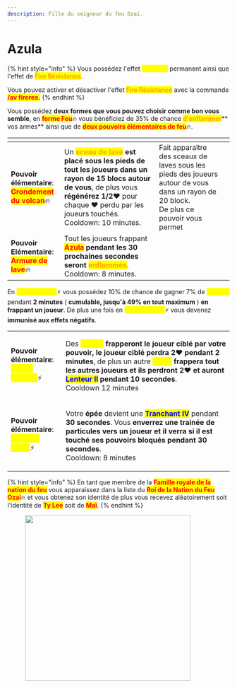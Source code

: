 ```yaml
---
description: Fille du seigneur du feu Ozai.
---
```


# Azula

{% hint style="info" %}
Vous possédez l'effet <mark style="color:yellow;">**Vitesse I**</mark> permanent ainsi que l'effet de <mark style="color:orange;">**Fire Résistance**</mark>.

Vous pouvez activer et désactiver l'effet <mark style="color:orange;">**Fire Résistance**</mark> avec la commande <mark style="color:red;">**/av fireres.**</mark>
{% endhint %}

Vous possédez **deux formes que vous pouvez choisir comme bon vous semble**, en <mark style="color:red;">**forme Feu**</mark>:fire: vous bénéficiez de 35% de chance <mark style="color:orange;">**d'enflammer**</mark>** vos armes** ainsi que de <mark style="color:red;">**deux pouvoirs élémentaires de feu**</mark>:fire:.

<table><thead><tr><th></th><th></th><th data-hidden></th><th data-hidden></th></tr></thead><tbody><tr><td><strong>Pouvoir élémentaire</strong>:<br><mark style="color:red;"><strong>Grondement du volcan</strong></mark><span data-gb-custom-inline data-tag="emoji" data-code="1f525">🔥</span></td><td>Un <mark style="color:orange;"><strong>sceau de lave</strong></mark><strong> est placé sous les pieds de tout les joueurs dans un rayon de 15 blocs autour de vous</strong>, de plus vous <strong>régénérez 1/2</strong><span data-gb-custom-inline data-tag="emoji" data-code="2764">❤️</span> pour chaque <span data-gb-custom-inline data-tag="emoji" data-code="2764">❤️</span> perdu par les joueurs touchés.<br>Cooldown: 10 minutes.</td><td>Fait apparaître des sceaux de laves sous les pieds des joueurs autour de vous dans un rayon de 20 block.<br>De plus ce pouvoir vous permet </td><td></td></tr><tr><td><strong>Pouvoir Elémentaire</strong>:<br><mark style="color:red;"><strong>Armure de lave</strong></mark><span data-gb-custom-inline data-tag="emoji" data-code="1f525">🔥</span></td><td>Tout les joueurs frappant <mark style="color:red;"><strong>Azula</strong></mark> <strong>pendant les 30 prochaines secondes seront </strong><mark style="color:orange;"><strong>enflammés</strong></mark>.<br>Cooldown: 8 minutes.</td><td></td><td></td></tr></tbody></table>

En <mark style="color:yellow;">**forme Foudre**</mark>:zap: vous possédez 10% de chance de gagner 7% de <mark style="color:yellow;">**Vitesse**</mark> pendant **2 minutes** ( **cumulable, jusqu'à 49% en tout maximum** ) **en frappant un joueur**. De plus une fois en <mark style="color:yellow;">**forme Foudre**</mark>:zap: vous devenez **immunisé aux effets négatifs**.&#x20;

|                                                                                                                                                                                           |                                                                                                                                                                                                                                                                                                                                                                                                                                                                                                                                                                                                                                                       |
| ----------------------------------------------------------------------------------------------------------------------------------------------------------------------------------------- | ----------------------------------------------------------------------------------------------------------------------------------------------------------------------------------------------------------------------------------------------------------------------------------------------------------------------------------------------------------------------------------------------------------------------------------------------------------------------------------------------------------------------------------------------------------------------------------------------------------------------------------------------------- |
| <p><strong>Pouvoir élémentaire</strong>:<br><mark style="color:yellow;"><strong>Nuées d'orage</strong></mark><span data-gb-custom-inline data-tag="emoji" data-code="26a1">⚡</span></p>   | <p>Des <mark style="color:yellow;"><strong>éclairs</strong></mark> <strong>frapperont le joueur ciblé par votre pouvoir, le joueur ciblé perdra 2</strong><span data-gb-custom-inline data-tag="emoji" data-code="2764">❤️</span> <strong>pendant 2 minutes</strong>, de plus un autre <mark style="color:yellow;"><strong>éclair</strong></mark><strong> frappera tout les autres joueurs et ils perdront 2</strong><span data-gb-custom-inline data-tag="emoji" data-code="2764">❤️</span> <strong>et auront </strong><mark style="color:blue;"><strong>Lenteur II</strong></mark><strong> pendant 10 secondes</strong>.<br>Cooldown 12 minutes</p> |
| <p><strong>Pouvoir élémentaire</strong>:<br><mark style="color:yellow;"><strong>La lance éclair</strong></mark><span data-gb-custom-inline data-tag="emoji" data-code="26a1">⚡</span></p> | <p>Votre <strong>épée</strong> devient une <mark style="color:blue;"><strong>Tranchant IV</strong></mark> pendant <strong>30 secondes</strong>. Vous <strong>enverrez une trainée de particules vers un joueur et il verra si il est touché ses pouvoirs bloqués pendant 30 secondes</strong>. <br>Cooldown: 8 minutes</p>                                                                                                                                                                                                                                                                                                                            |

{% hint style="info" %}
En tant que membre de la <mark style="color:red;">**Famille royale de la nation du feu**</mark> vous apparaissez dans la liste du <mark style="color:red;">**Roi de la Nation du Feu**</mark> <mark style="color:red;">**Ozai**</mark>:fire: et vous obtenez son identité de plus vous recevez aléatoirement soit l'identité de <mark style="color:red;">**Ty Lee**</mark> soit de <mark style="color:red;">**Maï**</mark>.
{% endhint %}

<figure><img src="https://sm.ign.com/t/ign_latam/screenshot/default/azul1_br52.2560.jpg" alt="" width="375"><figcaption></figcaption></figure>
